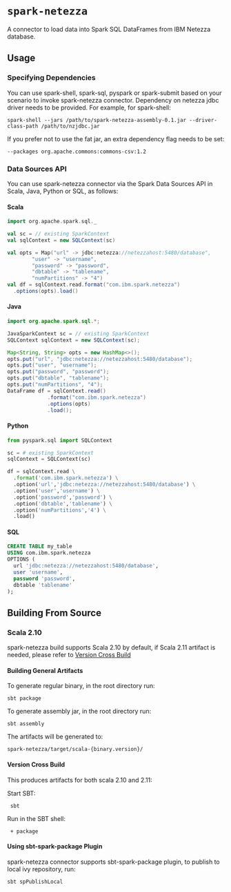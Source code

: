 # `spark-netezza`

A connector to load data into Spark SQL DataFrames from IBM Netezza database.

## Usage

### Specifying Dependencies

You can use spark-shell, spark-sql, pyspark or spark-submit based on your scenario to invoke spark-netezza connector. Dependency on netezza jdbc driver needs to be provided. For example, for spark-shell:

    spark-shell --jars /path/to/spark-netezza-assembly-0.1.jar --driver-class-path /path/to/nzjdbc.jar

If you prefer not to use the fat jar, an extra dependency flag needs to be set:

    --packages org.apache.commons:commons-csv:1.2

### Data Sources API

You can use spark-netezza connector via the Spark Data Sources API in Scala, Java, Python or SQL, as follows:

#### Scala

```scala
import org.apache.spark.sql._

val sc = // existing SparkContext
val sqlContext = new SQLContext(sc)

val opts = Map("url" -> jdbc:netezza://netezzahost:5480/database",
        "user" -> "username",
        "password" -> "password",
        "dbtable" -> "tablename",
        "numPartitions" -> "4")
val df = sqlContext.read.format("com.ibm.spark.netezza")
  .options(opts).load()
```

#### Java

```java
import org.apache.spark.sql.*;

JavaSparkContext sc = // existing SparkContext
SQLContext sqlContext = new SQLContext(sc);

Map<String, String> opts = new HashMap<>();
opts.put("url", "jdbc:netezza://netezzahost:5480/database");
opts.put("user", "username");
opts.put("password", "password");
opts.put("dbtable", "tablename");
opts.put("numPartitions", "4");
DataFrame df = sqlContext.read()
             .format("com.ibm.spark.netezza")
             .options(opts)
             .load();
```

#### Python

```python
from pyspark.sql import SQLContext

sc = # existing SparkContext
sqlContext = SQLContext(sc)

df = sqlContext.read \
  .format('com.ibm.spark.netezza') \
  .option('url','jdbc:netezza://netezzahost:5480/database') \
  .option('user','username') \
  .option('password','password') \
  .option('dbtable','tablename') \
  .option('numPartitions','4') \
  .load()
```

#### SQL

```sql
CREATE TABLE my_table
USING com.ibm.spark.netezza
OPTIONS (
  url 'jdbc:netezza://netezzahost:5480/database',
  user 'username',
  password 'password',
  dbtable 'tablename'
);
```

## Building From Source

### Scala 2.10
spark-netezza build supports Scala 2.10 by default, if Scala 2.11 artifact is needed, please refer to [Version Cross Build](#version-cross-build)

#### Building General Artifacts
To generate regular binary, in the root directory run:

    sbt package

To generate assembly jar, in the root directory run:

    sbt assembly

The artifacts will be generated to:

    spark-netezza/target/scala-{binary.version}/

#### Version Cross Build
This produces artifacts for both scala 2.10 and 2.11:

Start SBT:

     sbt

Run in the SBT shell:

     + package

#### Using sbt-spark-package Plugin
spark-netezza connector supports sbt-spark-package plugin, to publish to local ivy repository, run:

    sbt spPublishLocal
